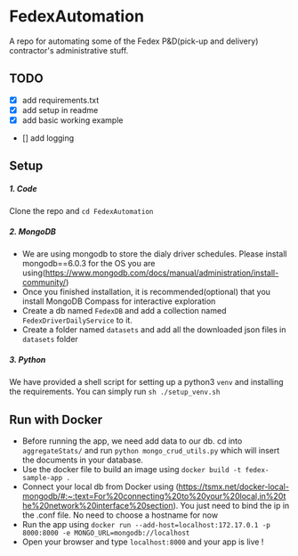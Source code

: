 # FedexAutomation
A repo for automating some of the Fedex P&amp;D(pick-up and delivery) contractor's administrative stuff.

## TODO
- [x] add requirements.txt
- [x] add setup in readme
- [x] add basic working example
- [] add logging

## Setup
##### 1. Code
Clone the repo and `cd FedexAutomation`
##### 2. MongoDB
- We are using mongodb to store the dialy driver schedules. Please install mongodb==6.0.3 for the OS you are using(https://www.mongodb.com/docs/manual/administration/install-community/)
- Once you finished installation, it is recommended(optional) that you install MongoDB Compass for interactive exploration
- Create a db named `FedexDB` and add a collection named `FedexDriverDailyService` to it.
- Create a folder named `datasets` and add all the downloaded json files in `datasets` folder 

##### 3. Python
We have provided a shell script for setting up a python3 `venv` and installing the requirements.
You can simply run `sh ./setup_venv.sh`


## Run with Docker

- Before running the app, we need add data to our db. cd into `aggregateStats/` and run `python mongo_crud_utils.py` 
which will insert the documents in your database.
- Use the docker file to build an image using `docker build -t fedex-sample-app .`
- Connect your local db from Docker using (https://tsmx.net/docker-local-mongodb/#:~:text=For%20connecting%20to%20your%20local,in%20the%20network%20interface%20section).
You just need to bind the ip in the .conf file. No need to choose a hostname for now
- Run the app using `docker run --add-host=localhost:172.17.0.1 -p 8000:8000 -e MONGO_URL=mongodb://localhost`
- Open your browser and type `localhost:8000` and your app is live !


